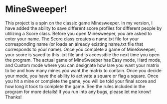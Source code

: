 # MineSweeper!
This project is a spin on the classic game Minesweeper. In my version, I have added the ability to save different score profiles for different people by utilizing a Score class. Before you open Minesweeper, you are asked to enter your name. The Score class creates a name.txt file for your corresponding name (or loads an already existing name.txt file that corresponds to your name). Once you complete a game of MineSweeper, your score is saved to this .txt file and is accessible the next time you open the program.
The actual game of MineSweeper has Easy mode, Hard mode, and Custom mode where you can designate how lare you want your matrix to be and how many mines you want the matrix to contain. Once you decide your mode, you have the ability to activate a square or flag a square. Once you hit a mine or complete the game, you will be told your final score and how long it took to complete the game. See the rules included in the program for more details!
If you run into any bugs, please let me know! Thanks!
